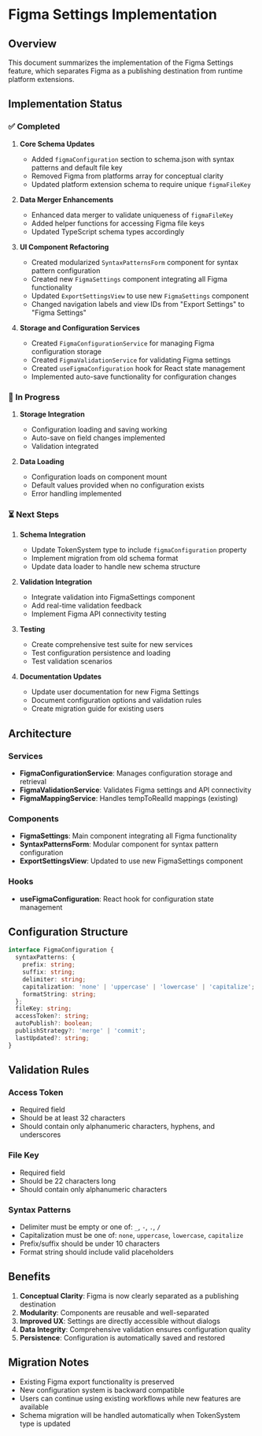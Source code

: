 # Figma Settings Implementation

## Overview

This document summarizes the implementation of the Figma Settings feature, which separates Figma as a publishing destination from runtime platform extensions.

## Implementation Status

### ✅ Completed

1. **Core Schema Updates**
   - Added `figmaConfiguration` section to schema.json with syntax patterns and default file key
   - Removed Figma from platforms array for conceptual clarity
   - Updated platform extension schema to require unique `figmaFileKey`

2. **Data Merger Enhancements**
   - Enhanced data merger to validate uniqueness of `figmaFileKey`
   - Added helper functions for accessing Figma file keys
   - Updated TypeScript schema types accordingly

3. **UI Component Refactoring**
   - Created modularized `SyntaxPatternsForm` component for syntax pattern configuration
   - Created new `FigmaSettings` component integrating all Figma functionality
   - Updated `ExportSettingsView` to use new `FigmaSettings` component
   - Changed navigation labels and view IDs from "Export Settings" to "Figma Settings"

4. **Storage and Configuration Services**
   - Created `FigmaConfigurationService` for managing Figma configuration storage
   - Created `FigmaValidationService` for validating Figma settings
   - Created `useFigmaConfiguration` hook for React state management
   - Implemented auto-save functionality for configuration changes

### 🔄 In Progress

1. **Storage Integration**
   - Configuration loading and saving working
   - Auto-save on field changes implemented
   - Validation integrated

2. **Data Loading**
   - Configuration loads on component mount
   - Default values provided when no configuration exists
   - Error handling implemented

### ⏳ Next Steps

1. **Schema Integration**
   - Update TokenSystem type to include `figmaConfiguration` property
   - Implement migration from old schema format
   - Update data loader to handle new schema structure

2. **Validation Integration**
   - Integrate validation into FigmaSettings component
   - Add real-time validation feedback
   - Implement Figma API connectivity testing

3. **Testing**
   - Create comprehensive test suite for new services
   - Test configuration persistence and loading
   - Test validation scenarios

4. **Documentation Updates**
   - Update user documentation for new Figma Settings
   - Document configuration options and validation rules
   - Create migration guide for existing users

## Architecture

### Services

- **FigmaConfigurationService**: Manages configuration storage and retrieval
- **FigmaValidationService**: Validates Figma settings and API connectivity
- **FigmaMappingService**: Handles tempToRealId mappings (existing)

### Components

- **FigmaSettings**: Main component integrating all Figma functionality
- **SyntaxPatternsForm**: Modular component for syntax pattern configuration
- **ExportSettingsView**: Updated to use new FigmaSettings component

### Hooks

- **useFigmaConfiguration**: React hook for configuration state management

## Configuration Structure

```typescript
interface FigmaConfiguration {
  syntaxPatterns: {
    prefix: string;
    suffix: string;
    delimiter: string;
    capitalization: 'none' | 'uppercase' | 'lowercase' | 'capitalize';
    formatString: string;
  };
  fileKey: string;
  accessToken?: string;
  autoPublish?: boolean;
  publishStrategy?: 'merge' | 'commit';
  lastUpdated?: string;
}
```

## Validation Rules

### Access Token
- Required field
- Should be at least 32 characters
- Should contain only alphanumeric characters, hyphens, and underscores

### File Key
- Required field
- Should be 22 characters long
- Should contain only alphanumeric characters

### Syntax Patterns
- Delimiter must be empty or one of: `_`, `-`, `.`, `/`
- Capitalization must be one of: `none`, `uppercase`, `lowercase`, `capitalize`
- Prefix/suffix should be under 10 characters
- Format string should include valid placeholders

## Benefits

1. **Conceptual Clarity**: Figma is now clearly separated as a publishing destination
2. **Modularity**: Components are reusable and well-separated
3. **Improved UX**: Settings are directly accessible without dialogs
4. **Data Integrity**: Comprehensive validation ensures configuration quality
5. **Persistence**: Configuration is automatically saved and restored

## Migration Notes

- Existing Figma export functionality is preserved
- New configuration system is backward compatible
- Users can continue using existing workflows while new features are available
- Schema migration will be handled automatically when TokenSystem type is updated 